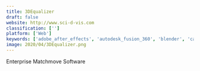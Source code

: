 ```yaml
---
title: 3DEqualizer
draft: false 
website: http://www.sci-d-vis.com
classification: ['']
platform: ['Web']
keywords: ['adobe_after_effects', 'autodesk_fusion_360', 'blender', 'cadence_incisive', 'continuum', 'manycam', 'motion', 'nuke', 'riviera-pro', 'voocat', 'wax', 'wave.video', 'libmv']
image: 2020/04/3DEqualizer.png
---
```

Enterprise Matchmove Software